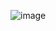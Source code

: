 ![image](https://user-images.githubusercontent.com/36649115/42492686-e6815c18-83ce-11e8-9e0a-8877d9a3692c.png)
